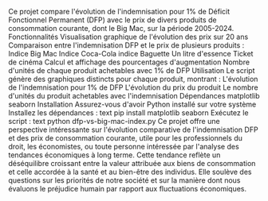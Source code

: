 Ce projet compare l'évolution de l'indemnisation pour 1% de Déficit Fonctionnel Permanent (DFP) avec le prix de divers produits de consommation courante, dont le Big Mac, sur la période 2005-2024.
Fonctionnalités
Visualisation graphique de l'évolution des prix sur 20 ans
Comparaison entre l'indemnisation DFP et le prix de plusieurs produits :
Indice Big Mac
Indice Coca-Cola
indice Baguette
Un litre d'essence
Ticket de cinéma
Calcul et affichage des pourcentages d'augmentation
Nombre d'unités de chaque produit achetables avec 1% de DFP
Utilisation
Le script génère des graphiques distincts pour chaque produit, montrant :
L'évolution de l'indemnisation pour 1% de DFP
L'évolution du prix du produit
Le nombre d'unités du produit achetables avec l'indemnisation
Dépendances
matplotlib
seaborn
Installation
Assurez-vous d'avoir Python installé sur votre système
Installez les dépendances :
text
pip install matplotlib seaborn
Exécutez le script :
text
python dfp-vs-big-mac-index.py
Ce projet offre une perspective intéressante sur l'évolution comparative de l'indemnisation DFP et des prix de consommation courante, utile pour les professionnels du droit, les économistes, ou toute personne intéressée par l'analyse des tendances économiques à long terme.
Cette tendance reflète un déséquilibre croissant entre la valeur attribuée aux biens de consommation et celle accordée à la santé et au bien-être des individus. Elle soulève des questions sur les priorités de notre société et sur la manière dont nous évaluons le préjudice humain par rapport aux fluctuations économiques.
